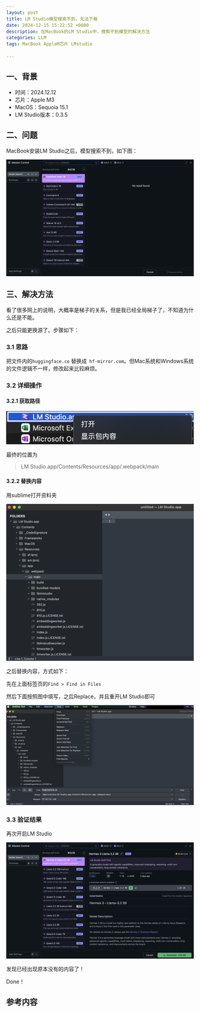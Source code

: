 ```yaml
---
layout: post
title: LM Studio模型搜索不到，无法下载
date: 2024-12-15 15:22:52 +0800
description: 在MacBook的LM Studio中，搜索不到模型的解决方法
categories: LLM
tags: MacBook AppleM芯片 LMstudio 

---
```


## 一、背景

- 时间：2024.12.12
- 芯片：Apple M3
- MacOS：Sequoia 15.1
- LM Studio版本：0.3.5



## 二、问题

MacBook安装LM Studio之后，模型搜索不到，如下图：

![image-20241216190554695](../assets/img/4.png)



## 三、解决方法

看了很多网上的说明，大概率是梯子的关系，但是我已经全局梯子了，不知道为什么还是不能。

之后只能更换源了。步骤如下：

### 3.1 思路

把文件内的`huggingface.co` 替换成` hf-mirror.com`。但Mac系统和Windows系统的文件逻辑不一样，修改起来比较麻烦。

### 3.2 详细操作

#### 3.2.1 获取路径

![image-20241216191725759](../assets/img/5.png)

最终的位置为

> LM Studio.app/Contents/Resources/app/.webpack/main

#### 3.2.2 替换内容

用sublime打开资料夹

![image-20241216192401324](../assets/img/6.png)

之后替换内容，方式如下：

先在上面标签页的`Find > Find in Files`

然后下面按照图中填写，之后Replace，并且重开LM Studio即可

![image-20241216192743249](../assets/img/7.png)



### 3.3 验证结果

再次开启LM Studio

![image-20241216193007097](../assets/img/8.png)

发现已经出现原本没有的内容了！

Done！

## 参考内容



[^1]: https://mp.weixin.qq.com/s/WctJJx6unpefTRIkO3uEqQ

